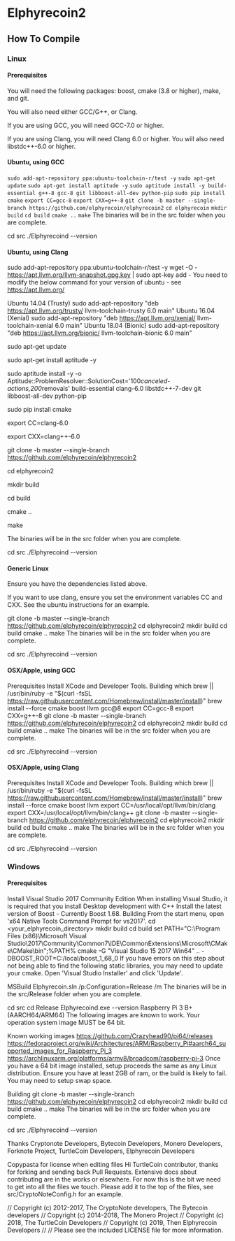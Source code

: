 # Elphyrecoin2

## How To Compile

### Linux

#### Prerequisites

You will need the following packages: boost, cmake (3.8 or higher), make, and git.

You will also need either GCC/G++, or Clang.

If you are using GCC, you will need GCC-7.0 or higher.

If you are using Clang, you will need Clang 6.0 or higher. You will also need libstdc++-6.0 or higher.

#### Ubuntu, using GCC
`sudo add-apt-repository ppa:ubuntu-toolchain-r/test -y`
`sudo apt-get update`
`sudo apt-get install aptitude -y`
`sudo aptitude install -y build-essential g++-8 gcc-8 git libboost-all-dev python-pip`
`sudo pip install cmake`
`export CC=gcc-8`
`export CXX=g++-8`
`git clone -b master --single-branch https://github.com/elphyrecoin/elphyrecoin2`
`cd elphyrecoin`
`mkdir build`
`cd build`
`cmake ..`
`make`
The binaries will be in the src folder when you are complete.

cd src
./Elphyrecoind --version

#### Ubuntu, using Clang

sudo add-apt-repository ppa:ubuntu-toolchain-r/test -y
wget -O - https://apt.llvm.org/llvm-snapshot.gpg.key | sudo apt-key add -
You need to modify the below command for your version of ubuntu - see https://apt.llvm.org/

Ubuntu 14.04 (Trusty)
sudo add-apt-repository "deb https://apt.llvm.org/trusty/ llvm-toolchain-trusty 6.0 main"
Ubuntu 16.04 (Xenial)
sudo add-apt-repository "deb https://apt.llvm.org/xenial/ llvm-toolchain-xenial 6.0 main"
Ubuntu 18.04 (Bionic)
sudo add-apt-repository "deb https://apt.llvm.org/bionic/ llvm-toolchain-bionic 6.0 main"

sudo apt-get update

sudo apt-get install aptitude -y

sudo aptitude install -y -o Aptitude::ProblemResolver::SolutionCost='100*canceled-actions,200*removals' build-essential clang-6.0 libstdc++-7-dev git libboost-all-dev python-pip

sudo pip install cmake

export CC=clang-6.0

export CXX=clang++-6.0

git clone -b master --single-branch https://github.com/elphyrecoin/elphyrecoin2

cd elphyrecoin2

mkdir build

cd build

cmake ..

make

The binaries will be in the src folder when you are complete.

cd src
./Elphyrecoind --version

#### Generic Linux

Ensure you have the dependencies listed above.

If you want to use clang, ensure you set the environment variables CC and CXX. See the ubuntu instructions for an example.

git clone -b master --single-branch https://github.com/elphyrecoin/elphyrecoin2
cd elphyrecoin2
mkdir build
cd build
cmake ..
make
The binaries will be in the src folder when you are complete.

cd src
./Elphyrecoind --version

#### OSX/Apple, using GCC

Prerequisites
Install XCode and Developer Tools.
Building
which brew || /usr/bin/ruby -e "$(curl -fsSL https://raw.githubusercontent.com/Homebrew/install/master/install)"
brew install --force cmake boost llvm gcc@8
export CC=gcc-8
export CXX=g++-8
git clone -b master --single-branch https://github.com/elphyrecoin/elphyrecoin2
cd elphyrecoin2
mkdir build
cd build
cmake ..
make
The binaries will be in the src folder when you are complete.

cd src
./Elphyrecoind --version

#### OSX/Apple, using Clang

Prerequisites
Install XCode and Developer Tools.
Building
which brew || /usr/bin/ruby -e "$(curl -fsSL https://raw.githubusercontent.com/Homebrew/install/master/install)"
brew install --force cmake boost llvm
export CC=/usr/local/opt/llvm/bin/clang
export CXX=/usr/local/opt/llvm/bin/clang++
git clone -b master --single-branch https://github.com/elphyrecoin/elphyrecoin2
cd elphyrecoin2
mkdir build
cd build
cmake ..
make
The binaries will be in the src folder when you are complete.

cd src
./Elphyrecoind --version

### Windows

#### Prerequisites

Install Visual Studio 2017 Community Edition
When installing Visual Studio, it is required that you install Desktop development with C++
Install the latest version of Boost - Currently Boost 1.68.
Building
From the start menu, open 'x64 Native Tools Command Prompt for vs2017'.
cd <your_elphyrecoin_directory>
mkdir build
cd build
set PATH="C:\Program Files (x86)\Microsoft Visual Studio\2017\Community\Common7\IDE\CommonExtensions\Microsoft\CMake\CMake\bin";%PATH%
cmake -G "Visual Studio 15 2017 Win64" .. -DBOOST_ROOT=C:/local/boost_1_68_0
If you have errors on this step about not being able to find the following static libraries, you may need to update your cmake. Open 'Visual Studio Installer' and click 'Update'.

MSBuild Elphyrecoin.sln /p:Configuration=Release /m
The binaries will be in the src/Release folder when you are complete.

cd src
cd Release
Elphyrecoind.exe --version
Raspberry Pi 3 B+ (AARCH64/ARM64)
The following images are known to work. Your operation system image MUST be 64 bit.

Known working images
https://github.com/Crazyhead90/pi64/releases
https://fedoraproject.org/wiki/Architectures/ARM/Raspberry_Pi#aarch64_supported_images_for_Raspberry_Pi_3
https://archlinuxarm.org/platforms/armv8/broadcom/raspberry-pi-3
Once you have a 64 bit image installed, setup proceeds the same as any Linux distribution. Ensure you have at least 2GB of ram, or the build is likely to fail. You may need to setup swap space.

Building
git clone -b master --single-branch https://github.com/elphyrecoin/elphyrecoin2
cd elphyrecoin2
mkdir build
cd build
cmake ..
make
The binaries will be in the src folder when you are complete.

cd src
./Elphyrecoind --version

Thanks
Cryptonote Developers, Bytecoin Developers, Monero Developers, Forknote Project, TurtleCoin Developers, Elphyrecoin Developers

Copypasta for license when editing files
Hi TurtleCoin contributor, thanks for forking and sending back Pull Requests. Extensive docs about contributing are in the works or elsewhere. For now this is the bit we need to get into all the files we touch. Please add it to the top of the files, see src/CryptoNoteConfig.h for an example.

// Copyright (c) 2012-2017, The CryptoNote developers, The Bytecoin developers
// Copyright (c) 2014-2018, The Monero Project
// Copyright (c) 2018, The TurtleCoin Developers
// Copyright (c) 2019, Then Elphyrecoin Developers
//
// Please see the included LICENSE file for more information.
